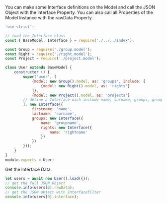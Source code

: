 You can make some Interface definitions on the Model and call the JSON Object with the interface Property. You can also call all Properties of the Model Instance with the rawData Property.

```javascript
'use strict';

// load the Interface class
const { BaseModel, Interface } = require('./../../index');

const Group = require('./group.model');
const Right = require('./right.model');
const Project = require('./project.model');

class User extends BaseModel {
    constructor () {
        super('user', [
            {model: new Group().model, as: 'groups', include: [
                {model: new Right().model, as: 'rights'}
            ]},
            {model: new Project().model, as: 'projects'}
        // define a Interface wich include name, surname, groups, groupname, rights, rightname
        ], new Interface({
            firstname: 'name',
            lastname: 'surname',
            groups: new Interface({
                name: 'groupname',
                rights: new Interface({
                    name: 'rightname'
                })
            })
        }));
    }
}
module.exports = User;
```

Get the Interface Data:

```javascript
let users = await new User().load({});
// get the full JSON Object
console.info(users[0].rawData);
// get the JSON object with Interfacefilter
console.info(users[0].interface);
```